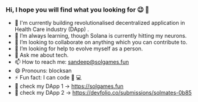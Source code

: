 ### Hi, I hope you will find what you looking for 😉 👋
- 🔭 I'm currently building revolutionalised decentralized application in Health Care industry (DApp) .
- 🌱 I’m always learning, though Solana is currently hitting my neurons.
- 👯 I’m looking to collaborate on anything which you can contribute to.
- 🤔 I’m looking for help to evolve myself as a person.
- 💬 Ask me about tech.
- 📫 How to reach me: sandeep@solgames.fun
- 😄 Pronouns: blocksan
- ⚡ Fun fact: I can code 👨‍ 💻  
- 🍺 check my DApp 1 -> https://solgames.fun
- 🍺 check my DApp 2 -> https://devfolio.co/submissions/solmates-0b85

